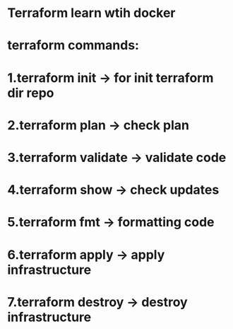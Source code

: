 # Terraform learn wtih docker

# terraform commands:
# 1.terraform init -> for init terraform dir repo
# 2.terraform plan -> check plan
# 3.terraform validate -> validate code
# 4.terraform show -> check updates
# 5.terraform fmt -> formatting code
# 6.terraform apply -> apply infrastructure
# 7.terraform destroy -> destroy infrastructure 
